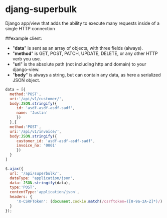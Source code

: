 djang-superbulk
===============

Django app/view that adds the ability to execute many requests inside of a single HTTP connection

##example client:
* "__data__" is sent as an array of objects, with three fields (always).  
* "__method__" is GET, POST, PATCH, UPDATE, DELETE, or any other HTTP verb you use.  
* "__uri__" is the absolute path (not including http and domain) to your django-view.  
* "__body__" is always a string, but can contain any data, as here a serialized JSON object.

 ```javascript
data = [{
   method:'POST',
   uri:'/api/v1/customer/',
   body:JSON.stringify({
      id: 'asdf-asdf-asdf-sadf',
      name: 'Justin'
      })
   },{
   method:'POST',
   uri:'/api/v1/invoice/',
   body:JSON.stringify({
      customer_id: 'asdf-asdf-asdf-sadf',
      invoice_no: '0001'
      })
   }
]

$.ajax({
   url: '/api/superbulk/',
   dataType: "application/json",
   data: JSON.stringify(data),
   type:'POST',
   contentType:'application/json',
   headers: {
      'X-CSRFToken': (document.cookie.match(/csrftoken=([0-9a-zA-Z]*)/) || ['']).pop()
   }
});
```
